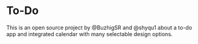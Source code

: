 # To-Do
This is an open source project by @BuzhigSR and @shyqu1 about a to-do app and integrated calendar with many selectable design options.

